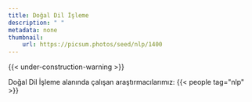 ```yaml
---
title: Doğal Dil İşleme
description: " "
metadata: none
thumbnail: 
    url: https://picsum.photos/seed/nlp/1400
---
```


{{< under-construction-warning >}}

Doğal Dil İşleme alanında çalışan araştırmacılarımız:
{{< people tag="nlp" >}}
